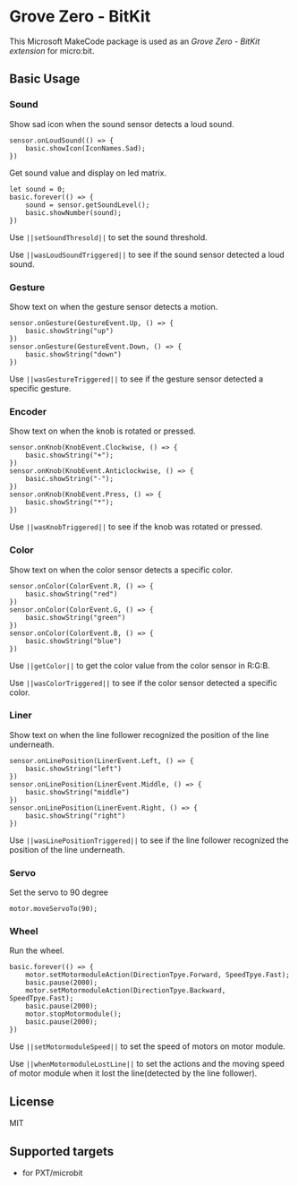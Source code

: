 # Grove Zero - BitKit

This Microsoft MakeCode package is used as an *Grove Zero - BitKit extension* for micro:bit.

## Basic Usage

### Sound

Show sad icon when the sound sensor detects a loud sound.
```blocks
sensor.onLoudSound(() => {
    basic.showIcon(IconNames.Sad);
})
```
Get sound value and display on led matrix.
```blocks
let sound = 0;
basic.forever(() => {
    sound = sensor.getSoundLevel();
    basic.showNumber(sound);
})
```

Use ``||setSoundThresold||`` to set the sound threshold.

Use ``||wasLoudSoundTriggered||`` to see if the sound sensor detected a loud sound.

### Gesture

Show text on when the gesture sensor detects a motion.
```blocks
sensor.onGesture(GestureEvent.Up, () => {
    basic.showString("up")
})
sensor.onGesture(GestureEvent.Down, () => {
    basic.showString("down")
})
```

Use ``||wasGestureTriggered||`` to see if the gesture sensor detected a specific gesture.

### Encoder

Show text on when the knob is rotated or pressed.
```blocks
sensor.onKnob(KnobEvent.Clockwise, () => {
    basic.showString("+");
})
sensor.onKnob(KnobEvent.Anticlockwise, () => {
    basic.showString("-");
})
sensor.onKnob(KnobEvent.Press, () => {
    basic.showString("*");
})
```

Use ``||wasKnobTriggered||`` to see if the knob was rotated or pressed.

### Color

Show text on when the color sensor detects a specific color.
```blocks
sensor.onColor(ColorEvent.R, () => {
    basic.showString("red")
})
sensor.onColor(ColorEvent.G, () => {
    basic.showString("green")
})
sensor.onColor(ColorEvent.B, () => {
    basic.showString("blue")
})
```

Use ``||getColor||`` to get the color value from the color sensor in R:G:B.

Use ``||wasColorTriggered||`` to see if the color sensor detected a specific color.

### Liner

Show text on when the line follower recognized the position of the line underneath.
```blocks
sensor.onLinePosition(LinerEvent.Left, () => {
    basic.showString("left")
})
sensor.onLinePosition(LinerEvent.Middle, () => {
    basic.showString("middle")
})
sensor.onLinePosition(LinerEvent.Right, () => {
    basic.showString("right")
})
```

Use ``||wasLinePositionTriggered||`` to see if the line follower recognized the position of the line underneath.

### Servo

Set the servo to 90 degree
```blocks
motor.moveServoTo(90);
```

### Wheel

Run the wheel.
```blocks
basic.forever(() => {
    motor.setMotormoduleAction(DirectionTpye.Forward, SpeedTpye.Fast);
    basic.pause(2000);
    motor.setMotormoduleAction(DirectionTpye.Backward, SpeedTpye.Fast);
    basic.pause(2000);
    motor.stopMotormodule();
    basic.pause(2000);
})
```

Use ``||setMotormoduleSpeed||`` to set the speed of motors on motor module.

Use ``||whenMotormoduleLostLine||`` to set the actions and the moving speed of motor module when it lost the line(detected by the line follower).

## License

MIT

## Supported targets

* for PXT/microbit

